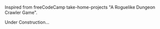 Inspired from freeCodeCamp take-home-projects "A Roguelike Dungeon Crawler Game".

Under Construction...
